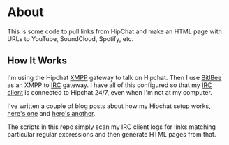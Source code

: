 # About

This is some code to pull links from HipChat and make an HTML page with URLs to
YouTube, SoundCloud, Spotify, etc.

## How It Works

I'm using the Hipchat [XMPP](https://en.wikipedia.org/wiki/XMPP) gateway to talk
on Hipchat. Then I use [BitlBee](https://www.bitlbee.org/) as an XMPP to
[IRC](https://en.wikipedia.org/wiki/Internet_Relay_Chat) gateway. I have all of
this configured so that my [IRC client](https://weechat.org/) is connected to
Hipchat 24/7, even when I'm not at my computer.

I've written a couple of blog posts about how my Hipchat setup works,
[here's one](https://eklitzke.org/bitlbee-and-hipchat) and
[here's another](https://eklitzke.org/bitlbee-accounts).

The scripts in this repo simply scan my IRC client logs for links matching
particular regular expressions and then generate HTML pages from that.

